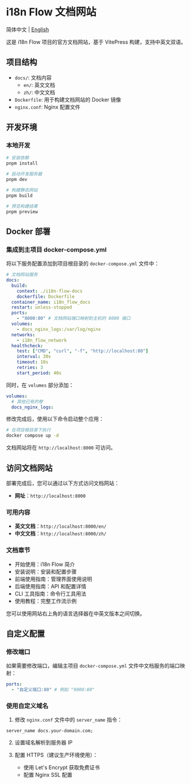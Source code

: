 # i18n Flow 文档网站

简体中文 | [English](README.md)

这是 i18n Flow 项目的官方文档网站，基于 VitePress 构建，支持中英文双语。

## 项目结构

- `docs/`: 文档内容
  - `en/`: 英文文档
  - `zh/`: 中文文档
- `Dockerfile`: 用于构建文档网站的 Docker 镜像
- `nginx.conf`: Nginx 配置文件

## 开发环境

### 本地开发

```bash
# 安装依赖
pnpm install

# 启动开发服务器
pnpm dev

# 构建静态网站
pnpm build

# 预览构建结果
pnpm preview
```

## Docker 部署

### 集成到主项目 docker-compose.yml

将以下服务配置添加到项目根目录的 `docker-compose.yml` 文件中：

```yaml
# 文档网站服务
docs:
  build:
    context: ./i18n-flow-docs
    dockerfile: Dockerfile
  container_name: i18n_flow_docs
  restart: unless-stopped
  ports:
    - "8000:80" # 文档网站端口映射到主机的 8000 端口
  volumes:
    - docs_nginx_logs:/var/log/nginx
  networks:
    - i18n_flow_network
  healthcheck:
    test: ["CMD", "curl", "-f", "http://localhost:80"]
    interval: 30s
    timeout: 10s
    retries: 3
    start_period: 40s
```

同时，在 `volumes` 部分添加：

```yaml
volumes:
  # 其他已有的卷
  docs_nginx_logs:
```

修改完成后，使用以下命令启动整个应用：

```bash
# 在项目根目录下执行
docker compose up -d
```

文档网站将在 `http://localhost:8000` 可访问。

## 访问文档网站

部署完成后，您可以通过以下方式访问文档网站：

- **网址**：`http://localhost:8000`

### 可用内容

- **英文文档**：`http://localhost:8000/en/`
- **中文文档**：`http://localhost:8000/zh/`

### 文档章节

- 开始使用：i18n Flow 简介
- 安装说明：安装和配置步骤
- 前端使用指南：管理界面使用说明
- 后端使用指南：API 和配置详情
- CLI 工具指南：命令行工具用法
- 使用教程：完整工作流示例

您可以使用网站右上角的语言选择器在中英文版本之间切换。

## 自定义配置

### 修改端口

如果需要修改端口，编辑主项目 `docker-compose.yml` 文件中文档服务的端口映射：

```yaml
ports:
  - "自定义端口:80" # 例如 "9000:80"
```

### 使用自定义域名

1. 修改 `nginx.conf` 文件中的 `server_name` 指令：

```nginx
server_name docs.your-domain.com;
```

2. 设置域名解析到服务器 IP

3. 配置 HTTPS（建议生产环境使用）：
   - 使用 Let's Encrypt 获取免费证书
   - 配置 Nginx SSL 配置
